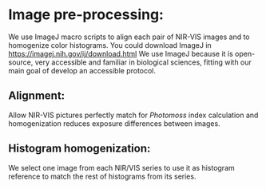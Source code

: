# Image pre-processing:

We use ImageJ macro scripts to align each pair of NIR-VIS images and to
homogenize color histograms. You could download ImageJ in
<https://imagej.nih.gov/ij/download.html> We use ImageJ because it is
open-source, very accessible and familiar in biological sciences,
fitting with our main goal of develop an accessible protocol.

## Alignment:

Allow NIR-VIS pictures perfectly match for *Photomoss* index calculation
and homogenization reduces exposure differences between images.

## Histogram homogenization:

We select one image from each NIR/VIS series to use it as histogram
reference to match the rest of histograms from its series.
